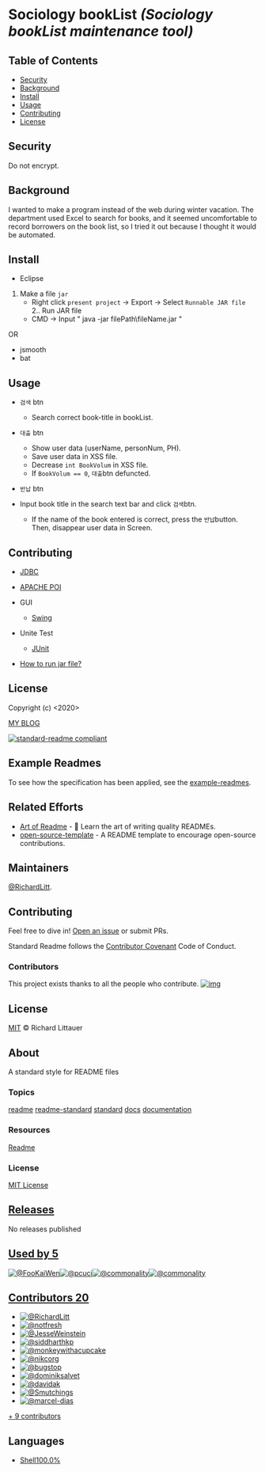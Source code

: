 

# Sociology bookList _(Sociology bookList maintenance tool)_



## Table of Contents

- [Security](#security)
- [Background](#background)
- [Install](#install)
- [Usage](#usage)
- [Contributing](#contributing)
- [License](#license)



## Security

Do not encrypt.



## Background

I wanted to make a program instead of the web during winter vacation.  The department used Excel to search for books, and it seemed uncomfortable to record borrowers on the book list, so I tried it out because I thought it would be automated.



## Install

+ Eclipse
1. Make a file `jar`
	+ Right click `present project` -> Export -> Select `Runnable JAR file`  
2.. Run JAR file
	+ CMD -> Input " java -jar filePath\fileName.jar "



OR

+ jsmooth
+ bat



## Usage

+ `검색` btn
  + Search correct book-title in bookList.

+ `대출` btn
  + Show user data (userName, personNum, PH). 
  + Save user data in XSS file.
  + Decrease `int BookVolum` in XSS file.
  + If `BookVolum == 0`,  `대출`btn defuncted. 

+ `반납` btn
+ Input book title in the search text bar and click `검색`btn.
  + If the name of the book entered is correct, press the `반납`button. 
    Then, disappear user data in Screen.






## Contributing
+ [JDBC](https://xinet.kr/?p=1591)


+ [APACHE POI](https://poi.apache.org/components/spreadsheet/quick-guide.html)


+ GUI
  + [Swing](https://coding-factory.tistory.com/263)    

+ Unite Test
  + [JUnit](https://epthffh.tistory.com/entry/Junit%EC%9D%84-%EC%9D%B4%EC%9A%A9%ED%95%9C-%EB%8B%A8%EC%9C%84%ED%85%8C%EC%8A%A4%ED%8A%B8)


+ [How to run jar file?](https://yongtech.tistory.com/87)



## License

Copyright (c) <2020> <Joung DongSub>

[MY BLOG](https://dongsub-joung.github.io/archive.html?tag=%EB%8F%84%EC%84%9C%EA%B4%80%EB%A6%AC)



[![standard-readme compliant](https://img.shields.io/badge/readme%20style-standard-brightgreen.svg?style=flat-square)](https://github.com/RichardLitt/standard-readme)


## Example Readmes

To see how the specification has been applied, see the [example-readmes](https://github.com/RichardLitt/standard-readme/blob/master/example-readmes).

## Related Efforts

- [Art of Readme](https://github.com/noffle/art-of-readme) - 💌 Learn the art of writing quality READMEs.
- [open-source-template](https://github.com/davidbgk/open-source-template/) - A README template to encourage open-source contributions.

## Maintainers

[@RichardLitt](https://github.com/RichardLitt).

## Contributing

Feel free to dive in! [Open an issue](https://github.com/RichardLitt/standard-readme/issues/new) or submit PRs.

Standard Readme follows the [Contributor Covenant](http://contributor-covenant.org/version/1/3/0/) Code of Conduct.

### Contributors

This project exists thanks to all the people who contribute. [![img](https://camo.githubusercontent.com/32ee8c3e902320fce6eb64e6cd4b5cea2618886c/68747470733a2f2f6f70656e636f6c6c6563746976652e636f6d2f7374616e646172642d726561646d652f636f6e7472696275746f72732e7376673f77696474683d38393026627574746f6e3d66616c7365)](https://github.com/RichardLitt/standard-readme/blob/master/graphs/contributors)

## License

[MIT](https://github.com/RichardLitt/standard-readme/blob/master/LICENSE) © Richard Littauer

## About

A standard style for README files

### Topics

[readme](https://github.com/topics/readme) [readme-standard](https://github.com/topics/readme-standard) [standard](https://github.com/topics/standard) [docs](https://github.com/topics/docs) [documentation](https://github.com/topics/documentation)

### Resources

[ Readme](https://github.com/RichardLitt/standard-readme#readme)

### License

[ MIT License](https://github.com/RichardLitt/standard-readme/blob/master/LICENSE)

## [Releases](https://github.com/RichardLitt/standard-readme/releases)

No releases published

## [Used by 5](https://github.com/RichardLitt/standard-readme/network/dependents?package_id=UGFja2FnZS0xNDgzMjg1Mw%3D%3D)

[![@FooKaiWen](https://avatars3.githubusercontent.com/u/32182807?s=88&u=2bca60fca0aba244969af4d2822ab95ca2967330&v=4)![@pcuci](https://avatars2.githubusercontent.com/u/2169849?s=88&u=c3c337ba9c8bda892a5a9fd5f9e7c5a6f217ffc2&v=4)![@commonality](https://avatars0.githubusercontent.com/u/31523096?s=88&v=4)![@commonality](https://avatars0.githubusercontent.com/u/31523096?s=88&v=4)](https://github.com/RichardLitt/standard-readme/network/dependents?package_id=UGFja2FnZS0xNDgzMjg1Mw%3D%3D)

## [Contributors 20](https://github.com/RichardLitt/standard-readme/graphs/contributors)

- [![@RichardLitt](https://avatars3.githubusercontent.com/u/910753?s=64&v=4)](https://github.com/RichardLitt)
- [![@notfresh](https://avatars3.githubusercontent.com/u/12556509?s=64&v=4)](https://github.com/notfresh)
- [![@JesseWeinstein](https://avatars2.githubusercontent.com/u/200568?s=64&v=4)](https://github.com/JesseWeinstein)
- [![@siddharthkp](https://avatars3.githubusercontent.com/u/1863771?s=64&v=4)](https://github.com/siddharthkp)
- [![@monkeywithacupcake](https://avatars2.githubusercontent.com/u/7316730?s=64&v=4)](https://github.com/monkeywithacupcake)
- [![@nikcorg](https://avatars0.githubusercontent.com/u/816988?s=64&v=4)](https://github.com/nikcorg)
- [![@bugstop](https://avatars0.githubusercontent.com/u/29913439?s=64&v=4)](https://github.com/bugstop)
- [![@dominiksalvet](https://avatars1.githubusercontent.com/u/50219597?s=64&v=4)](https://github.com/dominiksalvet)
- [![@davidak](https://avatars3.githubusercontent.com/u/91113?s=64&v=4)](https://github.com/davidak)
- [![@Smutchings](https://avatars0.githubusercontent.com/u/4586676?s=64&v=4)](https://github.com/Smutchings)
- [![@marcel-dias](https://avatars1.githubusercontent.com/u/233598?s=64&v=4)](https://github.com/marcel-dias)

[+ 9 contributors](https://github.com/RichardLitt/standard-readme/graphs/contributors)

## Languages

- [Shell100.0%](https://github.com/RichardLitt/standard-readme/search?l=shell)


